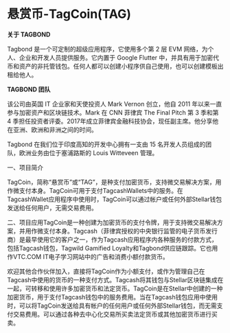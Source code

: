 # 

# 悬赏币-TagCoin(TAG)

**关于 TAGBOND**

Tagbond 是一个可定制的超级应用程序，它使用多个第 2 层 EVM 网络，为个人、企业和开发人员提供服务。它内置于 Google Flutter 中，并具有用于加密代币和资产的非托管钱包。任何人都可以创建小程序供自己使用，也可以创建模板出租给他人。

**TAGBOND 团队**

该公司由英国 IT 企业家和天使投资人 Mark Vernon 创立，他自 2011 年以来一直参与加密资产和区块链技术。Mark 在 CNN 菲律宾 The Final Pitch 第 3 季和第 4 季担任投资者评委。2017年成立菲律宾金融科技协会，现任副主席。他分享他在亚洲、欧洲和非洲之间的时间。

Tagbond 在我们位于印度高知的开发中心拥有一支由 15 名开发人员组成的团队，欧洲业务由位于塞浦路斯的 Louis Witteveen 管理。

一、项目简介

TagCoin，简称“悬赏币”或“TAG”，是种支付加密货币，支持微交易解决方案，用作微支付本身。TagCoin可用于支付TagcashWallets中的服务。在TagcashWallet应用程序中使用时，TagCoin可以通过帐户或任何外部Stellar钱包发送给任何用户，无需交易费用。

二、项目应用TagCoin是一种创建为加密货币的支付令牌，用于支持微交易解决方案，并用作微支付本身。Tagcash（菲律宾授权的中央银行监管的电子货币发行商）是最早使用它的客户之一，作为Tagcash应用程序内各种服务的付款方式，包括Tagcash钱包，Tagwild Gamified Loyalty和Tagbond供应链跟踪。它也用作VTC.COM IT电子学习网站中的广告和消费小额付款货币。

欢迎其他合作伙伴加入，直接将TagCoin作为小额支付，或作为管理自己在Tagcash中使用的货币的一种支付方式。Tagcash将其钱包与Stellar区块链集成在一起，可转移和使用许多加密货币和法定货币。TagCoin是在Stellar中创建的一种加密货币，用于支付Tagcash钱包中的服务费用。当在Tagcash钱包应用中使用时，可以将TagCoin发送给具有帐户的任何用户或任何外部Stellar钱包，而无需支付交易费用。可以通过各种去中心化交易所买卖法定货币或其他加密货币进行买卖。



